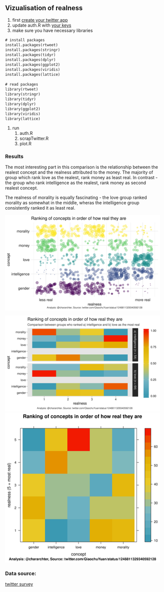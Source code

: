 ## Vizualisation of realness

1. first [create your twitter app](https://developer.twitter.com/en/apps)
1. update auth.R with [your keys](https://rtweet.info/articles/auth.html#access-tokensecret-method)
1. make sure you have necessary libraries
```
# install packages
install.packages(rtweet)
install.packages(stringr)
install.packages(tidyr)
install.packages(dplyr)
install.packages(ggplot2)
install.packages(viridis)
install.packages(lattice)

# read packages
library(rtweet)
library(stringr)
library(tidyr)
library(dplyr)
library(ggplot2)
library(viridis)
library(lattice)
```
1. run
	1. auth.R
	1. scrapTwitter.R
	1. plot.R

### Results

The most interesting part in this comparison is the relationship between the realest concept and the realness attributed to the money. The majority of group which rank love as the realest, rank money as least real. In contrast - the group who rank intelligence as the realest, rank money as second realest concept.

The realness of morality is equally fascinating - the love group ranked morality as somewhat in the middle, wheras the intelligence group consistently ranked it as least real.

![Bubble plot of realness](https://github.com/chararchter/realness/blob/master/plots/bubbleplot.jpeg)
<!-- ![Box plot of realness](https://github.com/chararchter/realness/blob/master/plots/boxplot.jpeg) -->
<!-- ![Heatmap of realness](https://github.com/chararchter/realness/blob/master/plots/heatmap3.jpeg) -->
<!-- ![Heatmap of realness](https://github.com/chararchter/realness/blob/master/plots/heatmap1.jpeg) -->
![Comparison of groups who rank love and intelligence as most real](https://github.com/chararchter/realness/blob/master/plots/heatmap_comp.jpeg)
![Heatmap of realness](https://github.com/chararchter/realness/blob/master/plots/heatmap3.jpeg)

### Data source:
[twitter survey](https://twitter.com/QiaochuYuan/status/1248811329340592128)